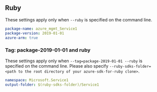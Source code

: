 ## Ruby

These settings apply only when `--ruby` is specified on the command line.

```yaml
package-name: azure_mgmt_Service1
package-version: 2019-01-01
azure-arm: true
```

### Tag: package-2019-01-01 and ruby

These settings apply only when `--tag=package-2019-01-01 --ruby` is specified on the command line.
Please also specify `--ruby-sdks-folder=<path to the root directory of your azure-sdk-for-ruby clone>`.

```yaml $(tag) == 'package-2019-01-01' && $(ruby)
namespace: Microsoft.Service1
output-folder: $(ruby-sdks-folder)/Service1
```
